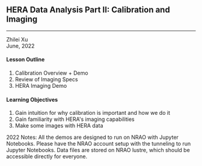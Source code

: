 ## HERA Data Analysis Part II: Calibration and Imaging
---

Zhilei Xu
<br>
June, 2022

#### Lesson Outline
1. Calibration Overview + Demo
2. Review of Imaging Specs
3. HERA Imaging Demo

#### Learning Objectives
1. Gain intuition for why calibration is important and how we do it
2. Gain familiarity with HERA's imaging capabilities
3. Make some images with HERA data

2022 Notes:
All the demos are designed to run on NRAO with Jupyter Notebooks. Please have the NRAO account setup with the tunneling to run Jupyter Notebooks.
Data files are stored on NRAO lustre, which should be accessible directly for everyone.
